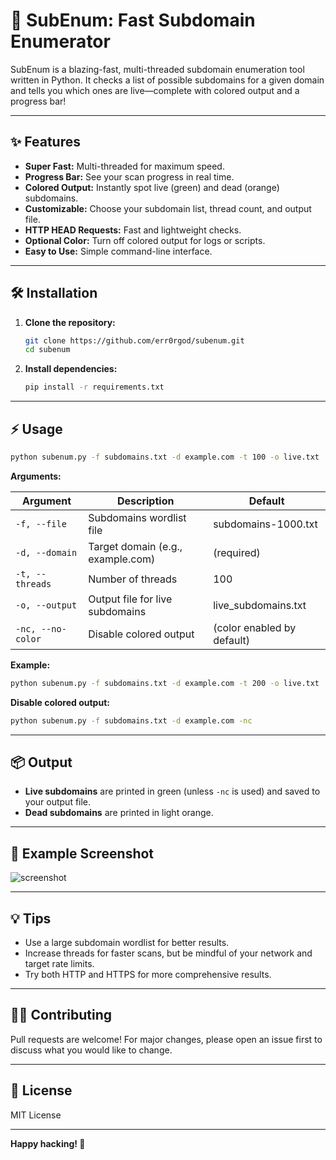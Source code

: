 # 🚀 SubEnum: Fast Subdomain Enumerator

SubEnum is a blazing-fast, multi-threaded subdomain enumeration tool written in Python. It checks a list of possible subdomains for a given domain and tells you which ones are live—complete with colored output and a progress bar!

---

## ✨ Features

- **Super Fast:** Multi-threaded for maximum speed.
- **Progress Bar:** See your scan progress in real time.
- **Colored Output:** Instantly spot live (green) and dead (orange) subdomains.
- **Customizable:** Choose your subdomain list, thread count, and output file.
- **HTTP HEAD Requests:** Fast and lightweight checks.
- **Optional Color:** Turn off colored output for logs or scripts.
- **Easy to Use:** Simple command-line interface.

---

## 🛠️ Installation

1. **Clone the repository:**
    ```sh
    git clone https://github.com/err0rgod/subenum.git
    cd subenum
    ```

2. **Install dependencies:**
    ```sh
    pip install -r requirements.txt
    ```

---

## ⚡ Usage

```sh
python subenum.py -f subdomains.txt -d example.com -t 100 -o live.txt
```

**Arguments:**

| Argument         | Description                                 | Default                   |
|------------------|---------------------------------------------|---------------------------|
| `-f, --file`     | Subdomains wordlist file                    | subdomains-1000.txt       |
| `-d, --domain`   | Target domain (e.g., example.com)           | (required)                |
| `-t, --threads`  | Number of threads                           | 100                       |
| `-o, --output`   | Output file for live subdomains             | live_subdomains.txt       |
| `-nc, --no-color`| Disable colored output                      | (color enabled by default)|

**Example:**
```sh
python subenum.py -f subdomains.txt -d example.com -t 200 -o live.txt
```

**Disable colored output:**
```sh
python subenum.py -f subdomains.txt -d example.com -nc
```

---

## 📦 Output

- **Live subdomains** are printed in green (unless `-nc` is used) and saved to your output file.
- **Dead subdomains** are printed in light orange.

---

## 📝 Example Screenshot

![screenshot](https://user-images.githubusercontent.com/yourusername/subenum-demo.png)

---

## 💡 Tips

- Use a large subdomain wordlist for better results.
- Increase threads for faster scans, but be mindful of your network and target rate limits.
- Try both HTTP and HTTPS for more comprehensive results.

---

## 🧑‍💻 Contributing

Pull requests are welcome! For major changes, please open an issue first to discuss what you would like to change.

---

## 📄 License

MIT License

---

**Happy hacking! 🚀**